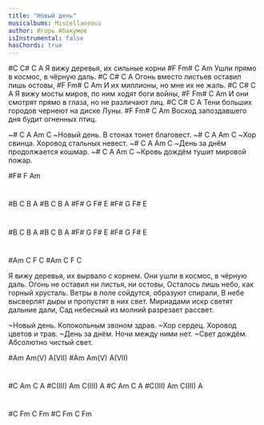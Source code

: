 ```yaml
---
title: "Новый день"
musicalbums: Miscellaneous
author: Игорь Абакумов
isInstrumental: false
hasChords: true
---
```


#C         C#   C            A
Я вижу деревья, их сильные корни
#F             Fm#       C      Am
Ушли прямо в космос, в чёрную даль.
#C             C#    C             A
Огонь вместо листьев оставил лишь остовы,
#F         Fm#       C        Am
И их миллионы, но мне их не жаль.
#C          C#      C              A
Я вижу мосты миров, по ним ходят боги войны,
#F               Fm#         C            Am
И они смотрят прямо в глаза, но не различают лиц.
#C         C#        C            A
Тени больших городов чернеют на диске Луны.
#F            Fm#       C                 Am
Восход запоздавшего дня будит огненных птиц.

~# C     A        Am               C
~Новый день. В стонах тонет благовест.
~# C       A   Am                 C
~Хор свинца. Хоровод стальных невест.
~# C        A    Am             C
~День за днём продолжается кошмар.
~#  C       A   Am              C
~Кровь дождём тушит мировой пожар.

#F# F Am
#
#B  C B  A
#B  C B  A
#F# G F# E
#F# G F# E
#
#B  C B  A
#B  C B  A
#F# G F# E
#F# G F# E
#
#Am C F C
#Am C F C

Я вижу деревья, их вырвало с корнем.
Они ушли в космос, в чёрную даль.
Огонь не оставил ни листья, ни остовы,
Осталось лишь небо, как горный хрусталь.
Ветры в поле сойдутся, образуют спирали,
В небе высверлят дыры и пропустят в них свет.
Мириадами искр светят дальние дали,
Сад небесный из молний разрезает рассвет.

~Новый день. Колокольным звоном здрав.
~Хор сердец. Хоровод цветов и трав.
~День за днём. Ночи между ними нет.
~Свет дождём. Абсолютно чистый свет.

#Am Am(V) A(VII)
#Am Am(V) A(VII)
#
#C Am C A
#C(III) Am C(III) A
#C Am C A
#C(III) Am C(III) A
#
#C Fm C Fm
#C Fm C Fm   

